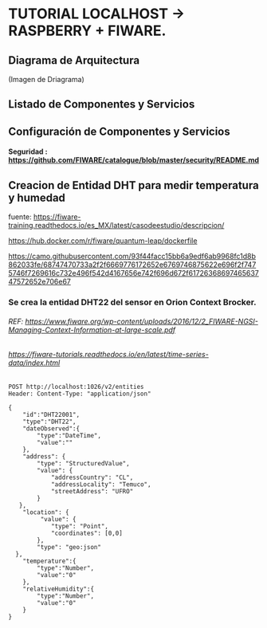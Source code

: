 # TUTORIAL LOCALHOST -> RASPBERRY + FIWARE.

## Diagrama de Arquitectura

(Imagen de Driagrama)

## Listado de Componentes y Servicios

## Configuración de Componentes y Servicios


#### Seguridad : https://github.com/FIWARE/catalogue/blob/master/security/README.md



## Creacion de Entidad DHT para medir temperatura y humedad

fuente: https://fiware-training.readthedocs.io/es_MX/latest/casodeestudio/descripcion/

https://hub.docker.com/r/fiware/quantum-leap/dockerfile

https://camo.githubusercontent.com/93f44facc15bb6a9edf6ab9968fc1d8b862033fe/68747470733a2f2f6669776172652e6769746875622e696f2f7475746f7269616c732e496f542d4167656e742f696d672f6172636869746563747572652e706e67

### Se crea la entidad DHT22 del sensor en Orion Context Brocker.

###### REF: https://www.fiware.org/wp-content/uploads/2016/12/2_FIWARE-NGSI-Managing-Context-Information-at-large-scale.pdf

###### https://fiware-tutorials.readthedocs.io/en/latest/time-series-data/index.html

```
POST http://localhost:1026/v2/entities
Header: Content-Type: "application/json"
 
{ 
    "id":"DHT22001",
    "type":"DHT22",
    "dateObserved":{
        "type":"DateTime",
        "value":""
    },
    "address": {
        "type": "StructuredValue",
        "value": {
            "addressCountry": "CL",
            "addressLocality": "Temuco",
            "streetAddress": "UFRO"           
        }
   },
    "location": {
         "value": {
            "type": "Point",
            "coordinates": [0,0]
        },
        "type": "geo:json"
  },
    "temperature":{
        "type":"Number",
        "value":"0"
    },
    "relativeHumidity":{
        "type":"Number",
        "value":"0"
    }
}
```

